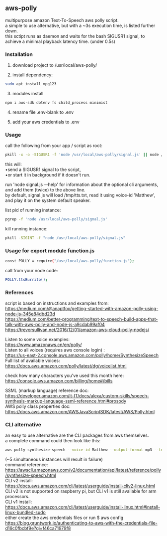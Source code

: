 ## aws-polly
multipurpose amazon Text-To-Speech aws polly script.  
a simple to use alternative, but with a ~3s execution time, is listed further down.  
this sctipt runs as daemon and waits for the bash SIGUSR1 signal, to achieve a minimal playback latency time. (under 0.5s)

### Installation
1) download project to /usr/local/aws-polly/

2) install dependency:  
```bash 
sudo apt install mpg123 
``` 
3) modules install
```bash 
npm i aws-sdk dotenv fs child_process minimist
``` 
4) rename file .env-blank to .env 

5) add your aws credentials to .env

### Usage
call the following from your app / script as root:
```bash
pkill -x -o -SIGUSR1 -f 'node /usr/local/aws-polly/signal.js' || node /usr/local/aws-polly/signal.js &
```
this will:  
•send a SIGUSR1 signal to the script,  
•or start it in background if it doesn't run.  

run 'node signal.js --help' for information about the optional cli arguments, and add them (twice) to the above line.  
by default, signal.js will load /tmp/tts.txt, read it using voice-id 'Matthew', and play it on the system default speaker.  

list pid of running instance:
```bash
pgrep -f 'node /usr/local/aws-polly/signal.js'
```
kill running instance:
```bash
pkill -SIGINT -f "node /usr/local/aws-polly/signal.js"
```

### Usage for export module function.js
```bash
const POLLY = require("/usr/local/aws-polly/function.js");
```
call from your node code:
```bash
POLLY.ttsBurrito();
```

### References
script is based on instructions and examples from:    
https://medium.com/@anaptfox/getting-started-with-amazon-polly-using-node-js-345e84dbd23d    
https://medium.com/better-programming/text-to-speech-build-apps-that-talk-with-aws-polly-and-node-js-a9cdab99af04    
https://trevorsullivan.net/2016/12/01/amazon-aws-cloud-polly-nodejs/   

Listen to some voice examples:  
https://www.amazonaws.cn/en/polly/   
Listen to all voices (requires aws console login) :   
https://us-east-2.console.aws.amazon.com/polly/home/SynthesizeSpeech   
Full list of available voices:  
https://docs.aws.amazon.com/polly/latest/dg/voicelist.html  

check how many characters you've used this month here:
https://console.aws.amazon.com/billing/home#/bills

SSML (markup language) reference doc:  
https://developer.amazon.com/it-IT/docs/alexa/custom-skills/speech-synthesis-markup-language-ssml-reference.html#prosody   
AWS polly class properties doc:  
https://docs.aws.amazon.com/AWSJavaScriptSDK/latest/AWS/Polly.html   

### CLI alternative
an easy to use alternative are the CLI packages from aws themselves.  
a complete command could then look like this:
```bash
aws polly synthesize-speech --voice-id Matthew --output-format mp3 --text "<speak>$(cat /tmp/tts.txt)</speak>" --text-type ssml /tmp/tts.mp3 && mpg123 -q --no-control -a plughw:1 /tmp/tts.mp3 &
```
(~5 simultaneous instances will result in failure)  
command reference:  
https://awscli.amazonaws.com/v2/documentation/api/latest/reference/polly/synthesize-speech.html  
CLI v2 install:  
https://docs.aws.amazon.com/cli/latest/userguide/install-cliv2-linux.html  
CLI v2 is not supported on raspberry pi, but CLI v1 is still available for arm processors.  
CLI v1 install:  
https://docs.aws.amazon.com/cli/latest/userguide/install-linux.html#install-linux-bundled-sudo  
either create the aws credentials files or run $ aws config  
https://blog.gruntwork.io/authenticating-to-aws-with-the-credentials-file-d16c0fbcbf9e?gi=f46ca71979f8  
  

